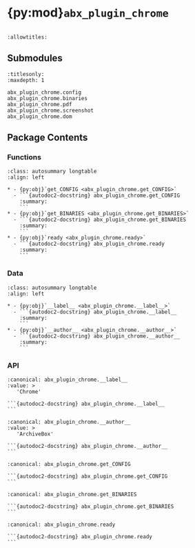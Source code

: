 # {py:mod}`abx_plugin_chrome`

```{py:module} abx_plugin_chrome
```

```{autodoc2-docstring} abx_plugin_chrome
:allowtitles:
```

## Submodules

```{toctree}
:titlesonly:
:maxdepth: 1

abx_plugin_chrome.config
abx_plugin_chrome.binaries
abx_plugin_chrome.pdf
abx_plugin_chrome.screenshot
abx_plugin_chrome.dom
```

## Package Contents

### Functions

````{list-table}
:class: autosummary longtable
:align: left

* - {py:obj}`get_CONFIG <abx_plugin_chrome.get_CONFIG>`
  - ```{autodoc2-docstring} abx_plugin_chrome.get_CONFIG
    :summary:
    ```
* - {py:obj}`get_BINARIES <abx_plugin_chrome.get_BINARIES>`
  - ```{autodoc2-docstring} abx_plugin_chrome.get_BINARIES
    :summary:
    ```
* - {py:obj}`ready <abx_plugin_chrome.ready>`
  - ```{autodoc2-docstring} abx_plugin_chrome.ready
    :summary:
    ```
````

### Data

````{list-table}
:class: autosummary longtable
:align: left

* - {py:obj}`__label__ <abx_plugin_chrome.__label__>`
  - ```{autodoc2-docstring} abx_plugin_chrome.__label__
    :summary:
    ```
* - {py:obj}`__author__ <abx_plugin_chrome.__author__>`
  - ```{autodoc2-docstring} abx_plugin_chrome.__author__
    :summary:
    ```
````

### API

````{py:data} __label__
:canonical: abx_plugin_chrome.__label__
:value: >
   'Chrome'

```{autodoc2-docstring} abx_plugin_chrome.__label__
```

````

````{py:data} __author__
:canonical: abx_plugin_chrome.__author__
:value: >
   'ArchiveBox'

```{autodoc2-docstring} abx_plugin_chrome.__author__
```

````

````{py:function} get_CONFIG()
:canonical: abx_plugin_chrome.get_CONFIG

```{autodoc2-docstring} abx_plugin_chrome.get_CONFIG
```
````

````{py:function} get_BINARIES()
:canonical: abx_plugin_chrome.get_BINARIES

```{autodoc2-docstring} abx_plugin_chrome.get_BINARIES
```
````

````{py:function} ready()
:canonical: abx_plugin_chrome.ready

```{autodoc2-docstring} abx_plugin_chrome.ready
```
````
